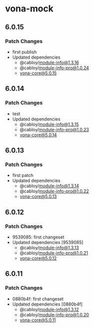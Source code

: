 # vona-mock

## 6.0.15

### Patch Changes

- first publish
- Updated dependencies
  - @cabloy/module-info@1.3.16
  - @cabloy/module-info-pro@1.0.24
  - vona-core@5.0.15

## 6.0.14

### Patch Changes

- test
- Updated dependencies
  - @cabloy/module-info@1.3.15
  - @cabloy/module-info-pro@1.0.23
  - vona-core@5.0.14

## 6.0.13

### Patch Changes

- first patch
- Updated dependencies
  - @cabloy/module-info@1.3.14
  - @cabloy/module-info-pro@1.0.22
  - vona-core@5.0.13

## 6.0.12

### Patch Changes

- 9539085: first changeset
- Updated dependencies [9539085]
  - @cabloy/module-info@1.3.13
  - @cabloy/module-info-pro@1.0.21
  - vona-core@5.0.12

## 6.0.11

### Patch Changes

- 0880b4f: first changeset
- Updated dependencies [0880b4f]
  - @cabloy/module-info@1.3.12
  - @cabloy/module-info-pro@1.0.20
  - vona-core@5.0.11
